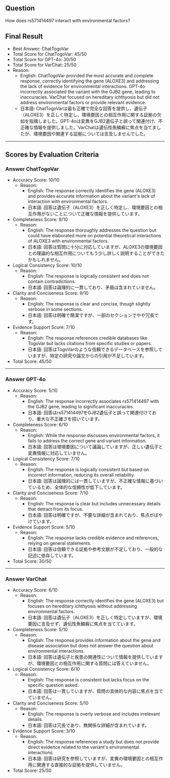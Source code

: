 ## Question

How does rs571414497 interact with environmental factors?

## Final Result

- Best Answer: ChatTogoVar
- Total Score for ChatTogoVar: 45/50
- Total Score for GPT-4o: 30/50
- Total Score for VarChat: 25/50
- Reason:
  - English: ChatTogoVar provided the most accurate and complete response, correctly identifying the gene (ALOXE3) and addressing the lack of evidence for environmental interactions. GPT-4o incorrectly associated the variant with the GJB2 gene, leading to inaccuracies. VarChat focused on hereditary ichthyosis but did not address environmental factors or provide relevant evidence.
  - 日本語: ChatTogoVarは最も正確で完全な回答を提供し、遺伝子（ALOXE3）を正しく特定し、環境要因との相互作用に関する証拠の欠如を指摘しました。GPT-4oは変異をGJB2遺伝子と誤って関連付け、不正確な情報を提供しました。VarChatは遺伝性魚鱗癬に焦点を当てましたが、環境要因や関連する証拠については言及しませんでした。

---

## Scores by Evaluation Criteria

### Answer ChatTogoVar
- Accuracy Score: 10/10
  - Reason: 
    - English: The response correctly identifies the gene (ALOXE3) and provides accurate information about the variant's lack of interaction with environmental factors.
    - 日本語: 回答は遺伝子（ALOXE3）を正しく特定し、環境要因との相互作用がないことについて正確な情報を提供しています。
- Completeness Score: 9/10
  - Reason: 
    - English: The response thoroughly addresses the question but could have elaborated more on potential theoretical interactions of ALOXE3 with environmental factors.
    - 日本語: 回答は質問に十分に対応していますが、ALOXE3の環境要因との理論的な相互作用についてもう少し詳しく説明することができたかもしれません。
- Logical Consistency Score: 10/10
  - Reason: 
    - English: The response is logically consistent and does not contain contradictions.
    - 日本語: 回答は論理的に一貫しており、矛盾は含まれていません。
- Clarity and Conciseness Score: 9/10
  - Reason: 
    - English: The response is clear and concise, though slightly verbose in some sections.
    - 日本語: 回答は明確で簡潔ですが、一部のセクションでやや冗長です。
- Evidence Support Score: 7/10
  - Reason: 
    - English: The response references credible databases like TogoVar but lacks citations from specific studies or papers.
    - 日本語: 回答はTogoVarのような信頼できるデータベースを参照していますが、特定の研究や論文からの引用が不足しています。
- Total Score: 45/50

---

### Answer GPT-4o
- Accuracy Score: 5/10
  - Reason: 
    - English: The response incorrectly associates rs571414497 with the GJB2 gene, leading to significant inaccuracies.
    - 日本語: 回答はrs571414497をGJB2遺伝子と誤って関連付けており、重大な不正確さを招いています。
- Completeness Score: 6/10
  - Reason: 
    - English: While the response discusses environmental factors, it fails to address the correct gene and variant information.
    - 日本語: 回答は環境要因について議論していますが、正しい遺伝子と変異情報に対応していません。
- Logical Consistency Score: 7/10
  - Reason: 
    - English: The response is logically consistent but based on incorrect information, reducing its overall reliability.
    - 日本語: 回答は論理的には一貫していますが、不正確な情報に基づいているため、全体的な信頼性が低下しています。
- Clarity and Conciseness Score: 7/10
  - Reason: 
    - English: The response is clear but includes unnecessary details that detract from its focus.
    - 日本語: 回答は明確ですが、不要な詳細が含まれており、焦点がぼやけています。
- Evidence Support Score: 5/10
  - Reason: 
    - English: The response lacks credible evidence and references, relying on general statements.
    - 日本語: 回答は信頼できる証拠や参考文献が不足しており、一般的な記述に依存しています。
- Total Score: 30/50

---

### Answer VarChat
- Accuracy Score: 6/10
  - Reason: 
    - English: The response correctly identifies the gene (ALOXE3) but focuses on hereditary ichthyosis without addressing environmental factors.
    - 日本語: 回答は遺伝子（ALOXE3）を正しく特定していますが、環境要因に言及せず、遺伝性魚鱗癬に焦点を当てています。
- Completeness Score: 5/10
  - Reason: 
    - English: The response provides information about the gene and disease association but does not answer the question about environmental interactions.
    - 日本語: 回答は遺伝子と疾患の関連性について情報を提供していますが、環境要因との相互作用に関する質問には答えていません。
- Logical Consistency Score: 6/10
  - Reason: 
    - English: The response is consistent but lacks focus on the specific question asked.
    - 日本語: 回答は一貫していますが、質問の具体的な内容に焦点を当てていません。
- Clarity and Conciseness Score: 5/10
  - Reason: 
    - English: The response is overly verbose and includes irrelevant details.
    - 日本語: 回答は冗長であり、無関係な詳細が含まれています。
- Evidence Support Score: 3/10
  - Reason: 
    - English: The response references a study but does not provide direct evidence related to the variant's environmental interactions.
    - 日本語: 回答は研究を参照していますが、変異の環境要因との相互作用に関連する直接的な証拠を提供していません。
- Total Score: 25/50